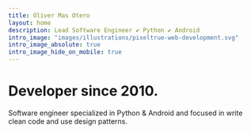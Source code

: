 ```yaml
---
title: Oliver Mas Otero
layout: home
description: Lead Software Engineer ✔ Python ✔ Android
intro_image: "images/illustrations/pixeltrue-web-development.svg"
intro_image_absolute: true
intro_image_hide_on_mobile: true
---
```


# Developer since 2010.

Software engineer specialized in Python & Android and focused in write clean code and use design patterns.
